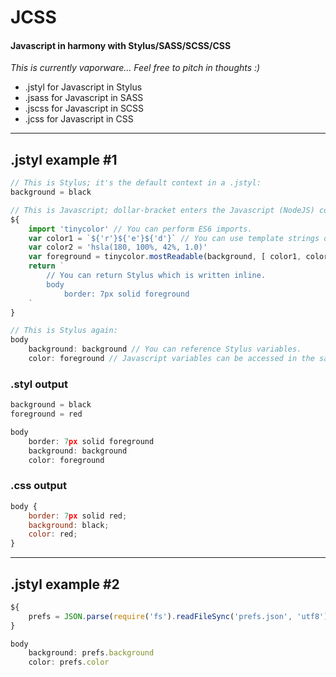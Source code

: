 # JCSS
#### Javascript in harmony with Stylus/SASS/SCSS/CSS

*This is currently vaporware... Feel free to pitch in thoughts :)*

* .jstyl for Javascript in Stylus
* .jsass for Javascript in SASS
* .jscss for Javascript in SCSS
* .jcss for Javascript in CSS

--------------------------------------------------

## .jstyl example #1

```js
// This is Stylus; it's the default context in a .jstyl:
background = black

// This is Javascript; dollar-bracket enters the Javascript (NodeJS) context:
${
    import 'tinycolor' // You can perform ES6 imports.
    var color1 = `${'r'}${'e'}${'d'}` // You can use template strings or any other ES6 feature.
    var color2 = 'hsla(180, 100%, 42%, 1.0)'
    var foreground = tinycolor.mostReadable(background, [ color1, color2 ]) // Stylus variables are available to Javascript.
    return `
        // You can return Stylus which is written inline.
        body
            border: 7px solid foreground
    `
}

// This is Stylus again:
body
    background: background // You can reference Stylus variables.
    color: foreground // Javascript variables can be accessed in the same way.
```

### .styl output
```js
background = black
foreground = red

body 
	border: 7px solid foreground
	background: background
	color: foreground
```

### .css output
```js
body {
	border: 7px solid red;
	background: black;
	color: red;
}
```

--------------------------------------------------

## .jstyl example #2

```js
${
	prefs = JSON.parse(require('fs').readFileSync('prefs.json', 'utf8'))
}

body
    background: prefs.background
    color: prefs.color
```
